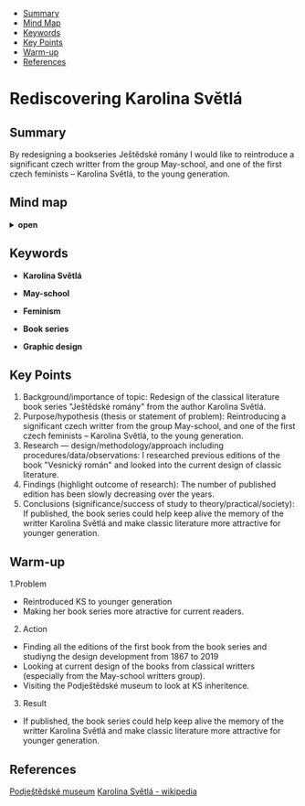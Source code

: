 <!-- Table of Contents, in-page navigation -->

- [Summary](#summary)
- [Mind Map](#mind-map)
- [Keywords](#keywords)
- [Key Points](#key-points)
- [Warm-up](#warm-up)
- [References](#references)

# Rediscovering Karolina Světlá

## Summary

By redesigning a bookseries Ještědské romány I would like to reintroduce a significant czech writter from the group May-school, and one of the first czech feminists – Karolina Světlá, to the young generation. 

<!-- Disclosure widget, HTML in Markdown -->

## Mind map

<details>
  <summary><b>open</b></summary>
  <img alt="Gray box placeholder image, for position only." src="./img/mind-map.png">
</details>

## Keywords

- **Karolina Světlá**

- **May-school**

- **Feminism**

- **Book series**

- **Graphic design**

## Key Points

<!-- Key points; aim for **30–60 words** each. -->

1. Background/importance of topic: Redesign of the classical literature book series "Ještědské romány" from the author Karolina Světlá.
2. Purpose/hypothesis (thesis or statement of problem): Reintroducing a significant czech writter from the group May-school, and one of the first czech feminists – Karolina Světlá, to the young generation. 
3. Research — design/methodology/approach including procedures/data/observations: I researched previous editions of the book "Vesnický román" and looked into the current design of classic literature.
4. Findings (highlight outcome of research): The number of published edition has been slowly decreasing over the years.
5. Conclusions (significance/success of study to theory/practical/society): If published, the book series could help keep alive the memory of the writter Karolina Světlá and make classic literature more attractive for younger generation.

## Warm-up

1.Problem  
- Reintroduced KS to younger generation
- Making her book series more atractive for current readers.
 
2. Action
- Finding all the editions of the first book from the book series and studiyng the design development from 1867 to 2019
- Looking at current design of the books from classical writters (especially from the May-school writters group).
- Visiting the Podještědské museum to look at KS inheritence.

3. Result
- If published, the book series could help keep alive the memory of the writter Karolina Světlá and make classic literature more attractive for younger generation.

## References

[Podještědské museum](https://www.muzeumceskydub.cz/en)
[Karolina Světlá - wikipedia](https://en.wikipedia.org/wiki/Karolina_Sv%C4%9Btl%C3%A1)
